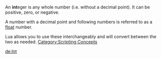 An **int**eger is any whole number (i.e. without a decimal point). It can be positive, zero, or negative.

A number with a decimal point and following numbers is referred to as a [float](/float.md "wikilink") number.

Lua allows you to use these interchangeably and will convert between the two as needed. [Category:Scripting Concepts](/Category:Scripting_Concepts.md "wikilink")

[de:Int](/de:Int.md "wikilink")
